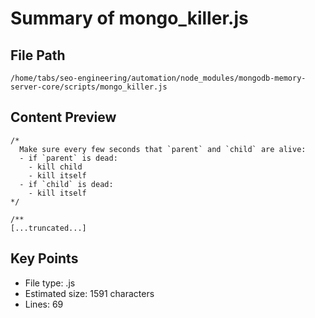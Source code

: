 # Summary of mongo_killer.js
  
## File Path
`/home/tabs/seo-engineering/automation/node_modules/mongodb-memory-server-core/scripts/mongo_killer.js`

## Content Preview
```
/*
  Make sure every few seconds that `parent` and `child` are alive:
  - if `parent` is dead:
    - kill child
    - kill itself
  - if `child` is dead:
    - kill itself
*/

/**
[...truncated...]
```

## Key Points
- File type: .js
- Estimated size: 1591 characters
- Lines: 69
